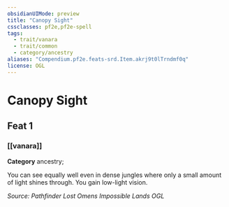 ```yaml
---
obsidianUIMode: preview
title: "Canopy Sight"
cssclasses: pf2e,pf2e-spell
tags:
  - trait/vanara
  - trait/common
  - category/ancestry
aliases: "Compendium.pf2e.feats-srd.Item.akrj9t0lTrndmf0q"
license: OGL
---
```

# Canopy Sight
## Feat 1
### [[vanara]]

**Category** ancestry; 




You can see equally well even in dense jungles where only a small amount of light shines through. You gain low-light vision.

*Source: Pathfinder Lost Omens Impossible Lands*
*OGL*